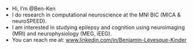 - Hi, I’m @Ben-Ken
- I do research in computational neuroscience at the MNI BIC (MICA & neuroSPEED).
- I am interested in studying epilepsy and cognition using neuroimaging (MRI) and neurophysiology (MEG, iEEG).
- You can reach me at: www.linkedin.com/in/Benjamin-Lévesque-Kinder

<!---
Ben-Ken/Ben-Ken is a ✨ special ✨ repository because its `README.md` (this file) appears on your GitHub profile.
You can click the Preview link to take a look at your changes.
--->
